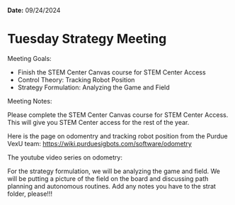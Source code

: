 **Date:** 09/24/2024

# Tuesday Strategy Meeting

Meeting Goals:

- Finish the STEM Center Canvas course for STEM Center Access
- Control Theory: Tracking Robot Position
- Strategy Formulation: Analyzing the Game and Field

Meeting Notes:

Please complete the STEM Center Canvas course for STEM Center Access. This will give you STEM Center access for the rest of the year.

Here is the page on odomentry and tracking robot position from the Purdue VexU team: https://wiki.purduesigbots.com/software/odometry

The youtube video series on odometry:

For the strategy formulation, we will be analyzing the game and field. We will be putting a picture of the field on the board and discussing path planning and autonomous routines. Add any notes you have to the strat folder, please!!!
